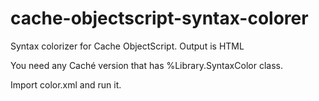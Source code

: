 cache-objectscript-syntax-colorer
=================================

Syntax colorizer for Cache ObjectScript. Output is HTML

You need any Caché version that has %Library.SyntaxColor class.

Import color.xml and run it.
